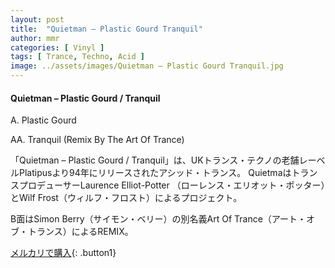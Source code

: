 ```yaml
---
layout: post
title:  "Quietman – Plastic Gourd Tranquil"
author: mmr
categories: [ Vinyl ]
tags: [ Trance, Techno, Acid ]
image: ../assets/images/Quietman – Plastic Gourd Tranquil.jpg
---
```


#### Quietman – Plastic Gourd / Tranquil

A. Plastic Gourd

AA. Tranquil (Remix By The Art Of Trance)

「Quietman – Plastic Gourd / Tranquil」は、UKトランス・テクノの老舗レーベルPlatipusより94年にリリースされたアシッド・トランス。
QuietmaはトランスプロデューサーLaurence Elliot-Potter （ローレンス・エリオット・ポッター）とWilf Frost（ウィルフ・フロスト）によるプロジェクト。

B面はSimon Berry（サイモン・ベリー）の別名義Art Of Trance（アート・オブ・トランス）によるREMIX。

[メルカリで購入](https://jp.mercari.com/item/m37743845184){: .button1}

